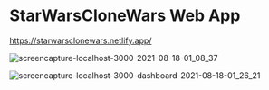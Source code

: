 # StarWarsCloneWars Web App

https://starwarsclonewars.netlify.app/

![screencapture-localhost-3000-2021-08-18-01_08_37](https://user-images.githubusercontent.com/29509047/129821373-b8e4d75c-c962-46a5-a20a-3fef42fa48fd.png)

![screencapture-localhost-3000-dashboard-2021-08-18-01_26_21](https://user-images.githubusercontent.com/29509047/129821385-96135b27-7b47-4f8c-8797-69374e4193e4.png)

